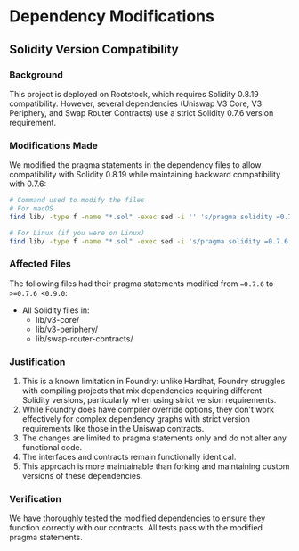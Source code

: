 # Dependency Modifications

## Solidity Version Compatibility

### Background
This project is deployed on Rootstock, which requires Solidity 0.8.19 compatibility. However, several dependencies (Uniswap V3 Core, V3 Periphery, and Swap Router Contracts) use a strict Solidity 0.7.6 version requirement.

### Modifications Made
We modified the pragma statements in the dependency files to allow compatibility with Solidity 0.8.19 while maintaining backward compatibility with 0.7.6:

```bash
# Command used to modify the files
# For macOS
find lib/ -type f -name "*.sol" -exec sed -i '' 's/pragma solidity =0.7.6;/pragma solidity >=0.7.6 <0.9.0;/g' {} \;

# For Linux (if you were on Linux)
find lib/ -type f -name "*.sol" -exec sed -i 's/pragma solidity =0.7.6;/pragma solidity >=0.7.6 <0.9.0;/g' {} \;
```

### Affected Files
The following files had their pragma statements modified from `=0.7.6` to `>=0.7.6 <0.9.0`:

- All Solidity files in:
  - lib/v3-core/
  - lib/v3-periphery/
  - lib/swap-router-contracts/

### Justification
1. This is a known limitation in Foundry: unlike Hardhat, Foundry struggles with compiling projects that mix dependencies requiring different Solidity versions, particularly when using strict version requirements.
2. While Foundry does have compiler override options, they don't work effectively for complex dependency graphs with strict version requirements like those in the Uniswap contracts.
3. The changes are limited to pragma statements only and do not alter any functional code.
4. The interfaces and contracts remain functionally identical.
5. This approach is more maintainable than forking and maintaining custom versions of these dependencies.

### Verification
We have thoroughly tested the modified dependencies to ensure they function correctly with our contracts. All tests pass with the modified pragma statements.